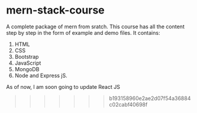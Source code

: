 # mern-stack-course
A complete package of mern from sratch.
This course has all the content step by step in the form of example and demo files.
It contains:
1. HTML
2. CSS
3. Bootstrap
4. JavaScript
5. MongoDB
6. Node and Express jS.

As of now, I am soon going to update React JS
>>>>>>> b193158960e2ae2d07f54a36884c02cabf40698f
